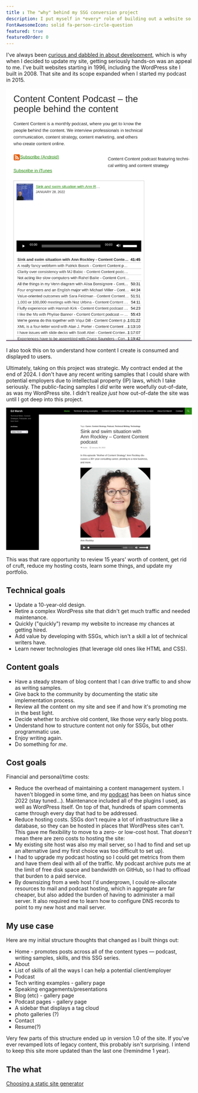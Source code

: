 ```yaml
---
title : The "why" behind my SSG conversion project
description: I put myself in *every* role of building out a website so I could learn how content is consumed and displayed.
FontAwesomeIcon: solid fa-person-circle-question
featured: true
featuredOrder: 0
---
```


I've always been [curious and dabbled in about development](/skills/code-development), which is why when I decided to update my site, getting seriously hands-on was an appeal to me. I've built websites starting in 1996, including the WordPress site I built in 2008. That site and its scope expanded when I started my podcast in 2015.

![Legacy podcast landing page](../../assets/images/edmarsh-dot-com-podcast-page-1-may-2025.png)

I also took this on to understand how content I create is consumed and displayed to users.

Ultimately, taking on this project was strategic. My contract ended at the end of 2024. I don't have any recent writing samples that I could share with potential employers due to intellectual property (IP) laws, which I take seriously. The public-facing samples I *did* write were woefully out-of-date, as was my WordPress site. I didn't realize *just* how out-of-date the site was until I got deep into this project.

![My WordPress homepage as of 1 May 2025](/assets/images/edmarsh-dot-com-homepage-1-may-2025.png)

This was that rare opportunity to review 15 years' worth of content, get rid of cruft, reduce my hosting costs, learn some things, and update my portfolio.

## Technical goals

- Update a 10-year-old design.
- Retire a complex WordPress site that didn't get much traffic and needed maintenance.
- Quickly ("quickly") revamp my website to increase my chances at getting hired.
- Add value by developing with SSGs, which isn't a skill a lot of technical writers have.
- Learn newer technologies (that leverage old ones like HTML and CSS).

## Content goals

- Have a steady stream of blog content that I can drive traffic to and show as writing samples.
- Give back to the community by documenting the static site implementation process.
- Review all the content on my site and see if and how it's promoting me in the best light.
- Decide whether to archive old content, like those *very* early blog posts.
- Understand how to structure content not only for SSGs, but other programmatic use.
- Enjoy writing again.
- Do something for *me*.

## Cost goals

Financial and personal/time costs:

- Reduce the overhead of maintaining a content management system. I haven't blogged in some time, and my [podcast](/podcasts) has been on hiatus since 2022 (stay tuned&hellip;). Maintenance included all of the plugins I used, as well as WordPress itself. On top of that, hundreds of spam comments came through every day that had to be addressed.
- Reduce hosting costs. SSGs don't require a lot of infrastructure like a database, so they can be hosted in places that WordPress sites can't. This gave me flexibility to move to a zero- or low-cost host. That *doesn't* mean there are zero costs to hosting the site:
- My existing site host was also my mail server, so I had to find and set up an alternative (and my first choice was too difficult to set up).
- I had to upgrade my podcast hosting so I could get metrics from them and have them deal with all of the traffic. My podcast archive puts me at the limit of free disk space and bandwidth on GitHub, so I had to offload that burden to a paid service.
- By downsizing from a web host I'd undergrown, I could re-allocate resources to mail and podcast hosting, which in aggregate are far cheaper, but also added the burden of having to administer a mail server. It also required me to learn how to configure DNS records to point to my new host and mail server.

## My use case

Here are my initial structure thoughts that changed as I built things out:

- Home - promotes posts across all of the content types &mdash; podcast, writing samples, skills, and this SSG series.
- About
- List of skills of all the ways I can help a potential client/employer
- Podcast
- Tech writing examples - gallery page
- Speaking engagements/presentations
- Blog (etc) - gallery page
- Podcast pages  - gallery page
- A sidebar that displays a tag cloud
- photo galleries (?)
- Contact
- Resume(?)

Very few parts of this structure ended up in version 1.0 of the site. If you've ever revamped lots of legacy content, this probably isn't surprising. I intend to keep this site more updated than the last one (!remindme 1 year).

## The what

[Choosing a static site generator](../choosing-static-site-generator)